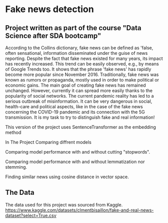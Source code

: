 # Fake news detection

## Project written as part of the course "Data Science after SDA bootcamp"

According to the Collins dictionary, fake news can be defined as 'false, often sensational, information disseminated under the guise of news reporting. Despite the fact that fake news existed for many years, its impact has recently increased. This trend can be easily observed, e.g., by means of Google Trends too. It shows that the phrase 'fake news' has rapidly become more popular since November 2016. Traditionally, fake news was known as rumors or propaganda, mostly used in order to make political or economic gains. The main goal of creating fake news has remained unchanged. However, currently it can spread more easily thanks to the popularity of social networks. The current pandemic reality has led to a serious outbreak of misinformation. It can be very dangerous in social, health-care and political aspects, like in the case of the fake news concerning the COVID-19 pandemic and its connection with the 5G transmission. It is my task to try to distinguish fake and real information!

This version of the project uses SentenceTransformer as the embedding method

In The Project
Comparing diffrent models

Comparing model performance with and without cutting "stopwords".

Comparing model performance with and without lemmatization nor stemming.

Finding similar news using cosine distance in vector space.

## The Data

The data used for this project was sourced from Kaggle.
https://www.kaggle.com/datasets/clmentbisaillon/fake-and-real-news-dataset?select=True.csv
